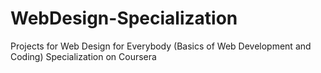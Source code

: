 # WebDesign-Specialization
Projects for Web Design for Everybody (Basics of Web Development and Coding) Specialization on Coursera
